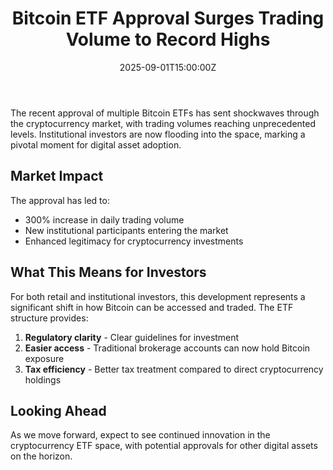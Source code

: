 ﻿---
title: "Bitcoin ETF Approval Surges Trading Volume to Record Highs"
date: 2025-09-01T15:00:00Z
tags: ["bitcoin", "etf", "crypto", "trading", "finance"]
draft: false
image: "/images/generated/posts/bitcoin-etf-approval-2025.svg"
---

The recent approval of multiple Bitcoin ETFs has sent shockwaves through the cryptocurrency market, with trading volumes reaching unprecedented levels. Institutional investors are now flooding into the space, marking a pivotal moment for digital asset adoption.

## Market Impact

The approval has led to:
- 300% increase in daily trading volume
- New institutional participants entering the market
- Enhanced legitimacy for cryptocurrency investments

## What This Means for Investors

For both retail and institutional investors, this development represents a significant shift in how Bitcoin can be accessed and traded. The ETF structure provides:

1. **Regulatory clarity** - Clear guidelines for investment
2. **Easier access** - Traditional brokerage accounts can now hold Bitcoin exposure
3. **Tax efficiency** - Better tax treatment compared to direct cryptocurrency holdings

## Looking Ahead

As we move forward, expect to see continued innovation in the cryptocurrency ETF space, with potential approvals for other digital assets on the horizon.

